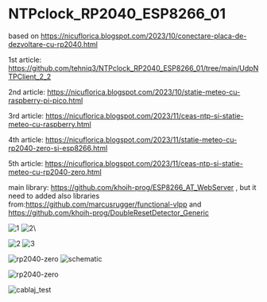 # NTPclock_RP2040_ESP8266_01
based on https://nicuflorica.blogspot.com/2023/10/conectare-placa-de-dezvoltare-cu-rp2040.html

1st article: https://github.com/tehniq3/NTPclock_RP2040_ESP8266_01/tree/main/UdpNTPClient_2_2

2nd article: https://nicuflorica.blogspot.com/2023/10/statie-meteo-cu-raspberry-pi-pico.html

3rd article: https://nicuflorica.blogspot.com/2023/11/ceas-ntp-si-statie-meteo-cu-raspberry.html

4th article: https://nicuflorica.blogspot.com/2023/11/statie-meteo-cu-rp2040-zero-si-esp8266.html

5th article: https://nicuflorica.blogspot.com/2023/11/ceas-ntp-si-statie-meteo-cu-rp2040-zero.html

main library: https://github.com/khoih-prog/ESP8266_AT_WebServer , but it need to added also libraries from:https://github.com/marcusrugger/functional-vlpp and https://github.com/khoih-prog/DoubleResetDetector_Generic

![1](https://blogger.googleusercontent.com/img/b/R29vZ2xl/AVvXsEhX3qdDUQIluVvOBNZ1892l9Fyk6V5o6kCrWwh8_1a6Pj9ZEPlhsOjgTCzeyn_zRY59lRo99Oj_f_lcGqz2SgqT3E4eVvJOTNvYPGyR5Lgutc48BvOkKXYGDF0KJ7xb-uXgpglxusxHHO3IQ2TaLaHYovvNsGtCcZ4k3zbe_wAHhgqDE_6oYPSMsEYxJrtV/w200-h150/NTPclock_RP2040_ESP8266_01_01.jpg)
![2](https://blogger.googleusercontent.com/img/b/R29vZ2xl/AVvXsEikeaabmhyphenhyphen264KWjopgSv9r7O4EBTVMkoMZtx6EEvxFMmzIBv1J2XVt0CMqt-JJtVUXR02Cb4UqD3Ren5g59uVdOwmWm5-3NPfVAATL5e1PT2l5YbNOAffuiUsTxgfMRCQoaMbvrb1QbwOUJ8GJu6xfQuYZDTQoepYALqJecpCx3Vmk1XqfXOInpCAzjCnj/w200-h150/NTPclock_RP2040_ESP8266_01_02.jpg)\

![2](https://blogger.googleusercontent.com/img/b/R29vZ2xl/AVvXsEhYJk-gn7VxpMWrLIRYEJ_lPRCm6WZ4pghT4d7sr7clUtxoLq-c9hj5K6nnECq-l_9uuo_P0dKcOODQVXkEVPa_5iRjPAI_dYZkmx1NwXlw-pOZvQDeiPTy77iV1OKZ_YmVWYWoxZpkvC6V4U0CTCnpT9foatis0MIKF1WvnRmwUrQkKcovlxXJQWq9HHMn/w200-h150/statie_meteo_03.jpg)
![3](https://blogger.googleusercontent.com/img/b/R29vZ2xl/AVvXsEjzAaQd6TslckRecOfJ8h_P8-pX-Z6KV6O_GUR0UC2ZsH72UiY0_CFKYQFBuBTtBMDGQT2l2i5QVs_4UpBvPY-KAyY2OAvbVxgztFVE9uNYdT5p3qaNxrsIDMZWi9P6wRlcO-m21jLMMUpepu4qFs2CrgDE2LZvGQd8ef5AfvFsF94R68OEOkAVImc04zfO/w200-h150/statie_meteo_05.jpg)

![rp2040-zero](https://blogger.googleusercontent.com/img/b/R29vZ2xl/AVvXsEgGnPL3tITjme7KvMjKv9EouCAMQwMnOn2svLfUT-XfTZb7bV1WBun32pS3jv_PtX7SDbY28dqDhzbbVRczzxCYYsppskPM-hncdpQtyStAAnnzLuJlRKdWZetKHj4r8thfPL_K9sUQ1vs3fGpR_t5bVtRlkgo4UJWG_fSOY8KcBl_yW6Ua8d27u5qBWSa0/w200-h150/RP2040zero_ESP8266_03.jpg)
![schematic](https://blogger.googleusercontent.com/img/b/R29vZ2xl/AVvXsEiOz9KHl7yhsUlV38qjRsY6yQly3dPnQSl0XJcFUaZZve_UEFllVePyMJ1cD18B8hTh1F58lUyEqXMnwHYwkmOUX8VhdoBhQBqIxbrKJIMomD1sPGsIJPsQXW1pS3iwoyNvixlPib0EDD8oz8QHEPspSUC_whxNeuAarSuN4zIrt2qe8ZBRCu0CJAjWsZkr/s1154/NTPclock_RP2040_ESP8266_01_DST_i2c_LCD1602_sch1.png)

![rp2040-zero](https://blogger.googleusercontent.com/img/b/R29vZ2xl/AVvXsEh-l4iQKhE3T8dVAmJH27dkiVoxApbsvFfKBQo_jDfe7TQZjq9RaBAboMkMxHtq39wX6b8c0b_giBF0r7k9IrUIhgG3bJLhz6Lkxv5WDKcvSbFvHzmNOonRA9M4dKTTUbV1dPvO3xC2ZW9SMa4NbGBySJOqBgL2Cf2Lyh56zKROTBEbGPt0oKvBuQo1tCEj/s1182/NTPclock_RP2040zero_ESP8266_01_DST_i2c_LCD1602_sch1.png)

![cablaj_test](https://blogger.googleusercontent.com/img/b/R29vZ2xl/AVvXsEi2XVxz_A2bnnYV3SHjhfAVuW8IxVp6JgpNzUQqbfGD028S0bANSgZct7gnRYyI063fg9Iwxc5hvCtbkuWwdyf-GHhG6QqrvkF8JO_bG_d3VfHxYvpt-AeB646kzZsSzHktbYAmt6VH0ogfhBRHW0IraSebnukX7Ixn2VFDbwBrXeQROPOtj3WjHUNGrrcy/w200-h150/rp2040zero_esp8266_05.jpg)
